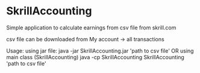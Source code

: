 # SkrillAccounting
Simple application to calculate earnings from csv file from skrill.com

csv file can be downloaded from My account -> all transactions

Usage: 
using jar file:
  java -jar SkrillAccounting.jar 'path to csv file'
OR using main class (SkrillAccounting)
  java -cp SkrillAccounting SkrillAccounting 'path to csv file'
